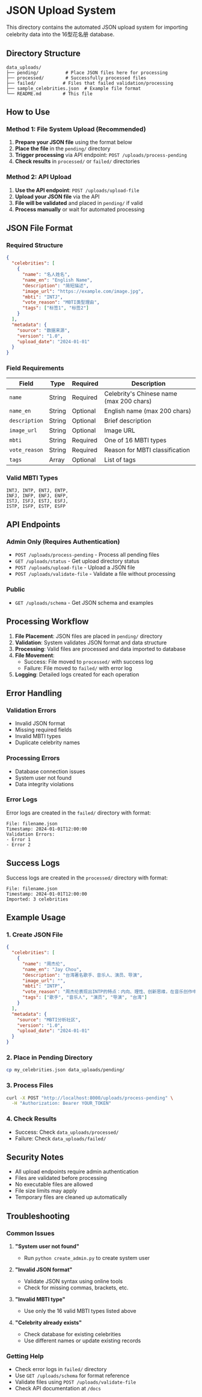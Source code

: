 # JSON Upload System

This directory contains the automated JSON upload system for importing celebrity data into the 16型花名册 database.

## Directory Structure

```
data_uploads/
├── pending/          # Place JSON files here for processing
├── processed/        # Successfully processed files
├── failed/          # Files that failed validation/processing
├── sample_celebrities.json  # Example file format
└── README.md        # This file
```

## How to Use

### Method 1: File System Upload (Recommended)

1. **Prepare your JSON file** using the format below
2. **Place the file** in the `pending/` directory
3. **Trigger processing** via API endpoint: `POST /uploads/process-pending`
4. **Check results** in `processed/` or `failed/` directories

### Method 2: API Upload

1. **Use the API endpoint**: `POST /uploads/upload-file`
2. **Upload your JSON file** via the API
3. **File will be validated** and placed in `pending/` if valid
4. **Process manually** or wait for automated processing

## JSON File Format

### Required Structure

```json
{
  "celebrities": [
    {
      "name": "名人姓名",
      "name_en": "English Name",
      "description": "简短描述",
      "image_url": "https://example.com/image.jpg",
      "mbti": "INTJ",
      "vote_reason": "MBTI类型理由",
      "tags": ["标签1", "标签2"]
    }
  ],
  "metadata": {
    "source": "数据来源",
    "version": "1.0",
    "upload_date": "2024-01-01"
  }
}
```

### Field Requirements

| Field | Type | Required | Description |
|-------|------|----------|-------------|
| `name` | String | Required | Celebrity's Chinese name (max 200 chars) |
| `name_en` | String | Optional | English name (max 200 chars) |
| `description` | String | Optional | Brief description |
| `image_url` | String | Optional | Image URL |
| `mbti` | String | Required | One of 16 MBTI types |
| `vote_reason` | String | Required | Reason for MBTI classification |
| `tags` | Array | Optional | List of tags |

### Valid MBTI Types

```
INTJ, INTP, ENTJ, ENTP,
INFJ, INFP, ENFJ, ENFP, 
ISTJ, ISFJ, ESTJ, ESFJ,
ISTP, ISFP, ESTP, ESFP
```

## API Endpoints

### Admin Only (Requires Authentication)

- `POST /uploads/process-pending` - Process all pending files
- `GET /uploads/status` - Get upload directory status
- `POST /uploads/upload-file` - Upload a JSON file
- `POST /uploads/validate-file` - Validate a file without processing

### Public

- `GET /uploads/schema` - Get JSON schema and examples

## Processing Workflow

1. **File Placement**: JSON files are placed in `pending/` directory
2. **Validation**: System validates JSON format and data structure
3. **Processing**: Valid files are processed and data imported to database
4. **File Movement**: 
   - Success: File moved to `processed/` with success log
   - Failure: File moved to `failed/` with error log
5. **Logging**: Detailed logs created for each operation

## Error Handling

### Validation Errors
- Invalid JSON format
- Missing required fields
- Invalid MBTI types
- Duplicate celebrity names

### Processing Errors
- Database connection issues
- System user not found
- Data integrity violations

### Error Logs
Error logs are created in the `failed/` directory with format:
```
File: filename.json
Timestamp: 2024-01-01T12:00:00
Validation Errors:
- Error 1
- Error 2
```

## Success Logs
Success logs are created in the `processed/` directory with format:
```
File: filename.json
Timestamp: 2024-01-01T12:00:00
Imported: 3 celebrities
```

## Example Usage

### 1. Create JSON File
```json
{
  "celebrities": [
    {
      "name": "周杰伦",
      "name_en": "Jay Chou",
      "description": "台湾著名歌手、音乐人、演员、导演",
      "image_url": "",
      "mbti": "INTP",
      "vote_reason": "周杰伦表现出INTP的特点：内向、理性、创新思维，在音乐创作中展现独特的逻辑性和创造力。",
      "tags": ["歌手", "音乐人", "演员", "导演", "台湾"]
    }
  ],
  "metadata": {
    "source": "MBTI分析社区",
    "version": "1.0",
    "upload_date": "2024-01-01"
  }
}
```

### 2. Place in Pending Directory
```bash
cp my_celebrities.json data_uploads/pending/
```

### 3. Process Files
```bash
curl -X POST "http://localhost:8000/uploads/process-pending" \
  -H "Authorization: Bearer YOUR_TOKEN"
```

### 4. Check Results
- Success: Check `data_uploads/processed/`
- Failure: Check `data_uploads/failed/`

## Security Notes

- All upload endpoints require admin authentication
- Files are validated before processing
- No executable files are allowed
- File size limits may apply
- Temporary files are cleaned up automatically

## Troubleshooting

### Common Issues

1. **"System user not found"**
   - Run `python create_admin.py` to create system user

2. **"Invalid JSON format"**
   - Validate JSON syntax using online tools
   - Check for missing commas, brackets, etc.

3. **"Invalid MBTI type"**
   - Use only the 16 valid MBTI types listed above

4. **"Celebrity already exists"**
   - Check database for existing celebrities
   - Use different names or update existing records

### Getting Help

- Check error logs in `failed/` directory
- Use `GET /uploads/schema` for format reference
- Validate files using `POST /uploads/validate-file`
- Check API documentation at `/docs` 
